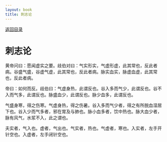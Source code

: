 ```yaml
---
layout: book
title: 刺志论
---
```


[返回目录](./)

# 刺志论

黄帝问曰：愿闻虚实之要。歧伯对曰：气实形实，气虚形虚，此其常也，反此者病。谷盛气盛，谷虚气虚，此其常也，反此者病。脉实血实，脉虚血虚，此其常也，反此者病。

帝曰：如何而反。歧伯曰：气虚身热，此谓反也。谷入多而气少，此谓反也。谷不入而气多，此谓反也。脉盛血少，此谓反也。脉少血多，此谓反也。

气盛身寒，得之伤寒。气虚身热，得之伤暑。谷入多而气少者，得之有所脱血湿居下也。谷入少而气多者，邪在胃及与肺也。脉小血多者，饮中热也。脉大血少者，脉有风气，水浆不入，此之谓也。

夫实者，气入也。虚者，气出也。气实者，热也。气虚者，寒也。入实者，左手开针空也。入虚者，左手闭针空也。

